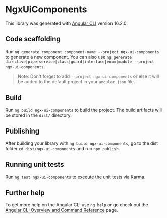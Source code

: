# NgxUiComponents

This library was generated with [Angular CLI](https://github.com/angular/angular-cli) version 16.2.0.

## Code scaffolding

Run `ng generate component component-name --project ngx-ui-components` to generate a new component. You can also use `ng generate directive|pipe|service|class|guard|interface|enum|module --project ngx-ui-components`.
> Note: Don't forget to add `--project ngx-ui-components` or else it will be added to the default project in your `angular.json` file. 

## Build

Run `ng build ngx-ui-components` to build the project. The build artifacts will be stored in the `dist/` directory.

## Publishing

After building your library with `ng build ngx-ui-components`, go to the dist folder `cd dist/ngx-ui-components` and run `npm publish`.

## Running unit tests

Run `ng test ngx-ui-components` to execute the unit tests via [Karma](https://karma-runner.github.io).

## Further help

To get more help on the Angular CLI use `ng help` or go check out the [Angular CLI Overview and Command Reference](https://angular.io/cli) page.
